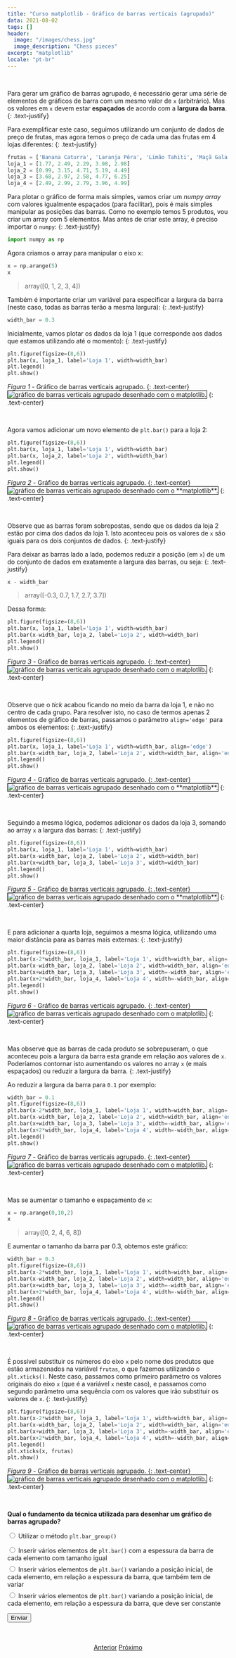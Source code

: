 ```yaml
---
title: "Curso matplotlib - Gráfico de barras verticais (agrupado)"
data: 2021-08-02
tags: []
header:
  image: "/images/chess.jpg"
  image_description: "Chess pieces"
excerpt: "matplotlib"
locale: "pt-br"
---
```


<br>

Para gerar um gráfico de barras agrupado, é necessário gerar uma série de elementos de gráficos de barra com um mesmo valor de `x` (arbitrário). Mas os valores em `x` devem estar **espaçados** de acordo com a **largura da barra**.
{: .text-justify}

Para exemplificar este caso, seguimos utilizando um conjunto de dados de preço de frutas, mas agora temos o preço de cada uma das frutas em 4 lojas diferentes:
{: .text-justify}


```python
frutas = ['Banana Caturra', 'Laranja Pêra', 'Limão Tahiti', 'Maçã Gala', 'Mamão Formosa']
loja_1 = [1.77, 2.49, 2.29, 3.98, 2.98]
loja_2 = [0.99, 3.15, 4.71, 5.19, 4.49]
loja_3 = [3.68, 2.97, 2.58, 4.77, 6.25]
loja_4 = [2.49, 2.99, 2.79, 3.96, 4.99]
```

Para plotar o gráfico de forma mais simples, vamos criar um *numpy array* com valores igualmente espaçados (para facilitar), pois é mais simples manipular as posições das barras. Como no exemplo temos 5 produtos, vou criar um array com 5 elementos. Mas antes de criar este array, é preciso importar o ```numpy```:
{: .text-justify}

```python
import numpy as np
```

Agora criamos o array para manipular o eixo x:

```python
x = np.arange(5)
x
```

> array([0, 1, 2, 3, 4])


Também é importante criar um variável para especificar a largura da barra (neste caso, todas as barras terão a mesma largura):
{: .text-justify}

```python
width_bar = 0.3
```

Inicialmente, vamos plotar os dados da loja 1 (que corresponde aos dados que estamos utilizando até o momento):
{: .text-justify}

```python
plt.figure(figsize=(8,6))
plt.bar(x, loja_1, label='Loja 1', width=width_bar)
plt.legend()
plt.show()
```

*Figura 1* - Gráfico de barras verticais agrupado.
{: .text-center}
<img style="border: solid 1px black" src="{{ site.url }}{{ site.baseurl }}/images/curso-matplotlib/grafico-barras-verticais/52/grafico-barras-verticais-01.png" alt="gráfico de barras verticais agrupado desenhado com o matplotlib." >
{: .text-center}

<br>

Agora vamos adicionar um novo elemento de ```plt.bar()``` para a loja 2:

```python
plt.figure(figsize=(8,6))
plt.bar(x, loja_1, label='Loja 1', width=width_bar)
plt.bar(x, loja_2, label='Loja 2', width=width_bar)
plt.legend()
plt.show()
```

*Figura 2* - Gráfico de barras verticais agrupado.
{: .text-center}
<img style="border: solid 1px black" src="{{ site.url }}{{ site.baseurl }}/images/curso-matplotlib/grafico-barras-verticais/52/grafico-barras-verticais-02.png" alt="gráfico de barras verticais agrupado desenhado com o **matplotlib**." >
{: .text-center}

<br>


Observe que as barras foram sobrepostas, sendo que os dados da loja 2 estão por cima dos dados da loja 1. Isto aconteceu pois os valores de `x` são iguais para os dois conjuntos de dados.
{: .text-justify}

Para deixar as barras lado a lado, podemos reduzir a posição (em `x`) de um do conjunto de dados em exatamente a largura das barras, ou seja:
{: .text-justify}

```python
x - width_bar
```

> array([-0.3,  0.7,  1.7,  2.7,  3.7])

Dessa forma:

```python
plt.figure(figsize=(8,6))
plt.bar(x, loja_1, label='Loja 1', width=width_bar)
plt.bar(x-width_bar, loja_2, label='Loja 2', width=width_bar)
plt.legend()
plt.show()
```

*Figura 3* - Gráfico de barras verticais agrupado.
{: .text-center}
<img style="border: solid 1px black" src="{{ site.url }}{{ site.baseurl }}/images/curso-matplotlib/grafico-barras-verticais/52/grafico-barras-verticais-03.png" alt="gráfico de barras verticais agrupado desenhado com o matplotlib." >
{: .text-center}

<br>


Observe que o *tick* acabou ficando no meio da barra da loja 1, e não no centro de cada grupo. Para resolver isto, no caso de termos apenas 2 elementos de gráfico de barras, passamos o parâmetro ```align='edge'``` para ambos os elementos:
{: .text-justify}

```python
plt.figure(figsize=(8,6))
plt.bar(x, loja_1, label='Loja 1', width=width_bar, align='edge')
plt.bar(x-width_bar, loja_2, label='Loja 2', width=width_bar, align='edge')
plt.legend()
plt.show()
```

*Figura 4* - Gráfico de barras verticais agrupado.
{: .text-center}
<img style="border: solid 1px black" src="{{ site.url }}{{ site.baseurl }}/images/curso-matplotlib/grafico-barras-verticais/52/grafico-barras-verticais-04.png" alt="gráfico de barras verticais agrupado desenhado com o **matplotlib**." >
{: .text-center}

<br>


Seguindo a mesma lógica, podemos adicionar os dados da loja 3, somando ao array `x` a largura das barras:
{: .text-justify}


```python
plt.figure(figsize=(8,6))
plt.bar(x, loja_1, label='Loja 1', width=width_bar)
plt.bar(x-width_bar, loja_2, label='Loja 2', width=width_bar)
plt.bar(x+width_bar, loja_3, label='Loja 3', width=width_bar)
plt.legend()
plt.show()
```


*Figura 5* - Gráfico de barras verticais agrupado.
{: .text-center}
<img style="border: solid 1px black" src="{{ site.url }}{{ site.baseurl }}/images/curso-matplotlib/grafico-barras-verticais/52/grafico-barras-verticais-05.png" alt="gráfico de barras verticais agrupado desenhado com o **matplotlib**." >
{: .text-center}

<br>


E para adicionar a quarta loja, seguimos a mesma lógica, utilizando uma maior distância para as barras mais externas:
{: .text-justify}

```python
plt.figure(figsize=(8,6))
plt.bar(x-2*width_bar, loja_1, label='Loja 1', width=width_bar, align='edge')
plt.bar(x-width_bar, loja_2, label='Loja 2', width=width_bar, align='edge')
plt.bar(x+width_bar, loja_3, label='Loja 3', width=-width_bar, align='edge')
plt.bar(x+2*width_bar, loja_4, label='Loja 4', width=-width_bar, align='edge')
plt.legend()
plt.show()
```

*Figura 6* - Gráfico de barras verticais agrupado.
{: .text-center}
<img style="border: solid 1px black" src="{{ site.url }}{{ site.baseurl }}/images/curso-matplotlib/grafico-barras-verticais/52/grafico-barras-verticais-06.png" alt="gráfico de barras verticais agrupado desenhado com o matplotlib." >
{: .text-center}

<br>

Mas observe que as barras de cada produto se sobrepuseram, o que aconteceu pois a largura da barra esta grande em relação aos valores de `x`. Poderíamos contornar isto aumentando os valores no array `x` (e mais espaçados) ou reduzir a largura da barra.
{: .text-justify}

Ao reduzir a largura da barra para `0.1` por exemplo:

```python
width_bar = 0.1
plt.figure(figsize=(8,6))
plt.bar(x-2*width_bar, loja_1, label='Loja 1', width=width_bar, align='edge')
plt.bar(x-width_bar, loja_2, label='Loja 2', width=width_bar, align='edge')
plt.bar(x+width_bar, loja_3, label='Loja 3', width=-width_bar, align='edge')
plt.bar(x+2*width_bar, loja_4, label='Loja 4', width=-width_bar, align='edge')
plt.legend()
plt.show()
```

*Figura 7* - Gráfico de barras verticais agrupado.
{: .text-center}
<img style="border: solid 1px black" src="{{ site.url }}{{ site.baseurl }}/images/curso-matplotlib/grafico-barras-verticais/52/grafico-barras-verticais-07.png" alt="gráfico de barras verticais agrupado desenhado com o matplotlib." >
{: .text-center}

<br>

Mas se aumentar o tamanho e espaçamento de `x`:

```python
x = np.arange(0,10,2)
x
```

> array([0, 2, 4, 6, 8])

E aumentar o tamanho da barra par 0.3, obtemos este gráfico:

```python
width_bar = 0.3
plt.figure(figsize=(8,6))
plt.bar(x-2*width_bar, loja_1, label='Loja 1', width=width_bar, align='edge')
plt.bar(x-width_bar, loja_2, label='Loja 2', width=width_bar, align='edge')
plt.bar(x+width_bar, loja_3, label='Loja 3', width=-width_bar, align='edge')
plt.bar(x+2*width_bar, loja_4, label='Loja 4', width=-width_bar, align='edge')
plt.legend()
plt.show()
```

*Figura 8* - Gráfico de barras verticais agrupado.
{: .text-center}
<img style="border: solid 1px black" src="{{ site.url }}{{ site.baseurl }}/images/curso-matplotlib/grafico-barras-verticais/52/grafico-barras-verticais-08.png" alt="gráfico de barras verticais agrupado desenhado com o matplotlib." >
{: .text-center}

<br>

É possível substituir os números do eixo `x` pelo nome dos produtos que estão armazenados na variável ```frutas```, o que fazemos utilizando o ```plt.xticks()```. Neste caso, passamos como primeiro parâmetro os valores originais do eixo `x` (que é a variável `x` neste caso), e passamos como segundo parâmetro uma sequência com os valores que irão substituir os valores de `x`.
{: .text-justify}

```python
plt.figure(figsize=(8,6))
plt.bar(x-2*width_bar, loja_1, label='Loja 1', width=width_bar, align='edge')
plt.bar(x-width_bar, loja_2, label='Loja 2', width=width_bar, align='edge')
plt.bar(x+width_bar, loja_3, label='Loja 3', width=-width_bar, align='edge')
plt.bar(x+2*width_bar, loja_4, label='Loja 4', width=-width_bar, align='edge')
plt.legend()
plt.xticks(x, frutas)
plt.show()
```

*Figura 9* - Gráfico de barras verticais agrupado.
{: .text-center}
<img style="border: solid 1px black" src="{{ site.url }}{{ site.baseurl }}/images/curso-matplotlib/grafico-barras-verticais/52/grafico-barras-verticais-09.png" alt="gráfico de barras verticais agrupado desenhado com o matplotlib." >
{: .text-center}

<br>


<form id = "quiz" name = "quiz">

<p><strong>Qual o fundamento da técnica utilizada para desenhar um gráfico de barras agrupado?</strong></p>

<input type = "radio" id = "mc" name = "question1" value = "a"> Utilizar o método <code>plt.bar_group()</code>
<p style="font-size: 50%"></p>
<input type = "radio" id = "mc" name = "question1" value = "b"> Inserir vários elementos de <code>plt.bar()</code> com a espessura da barra de cada elemento com tamanho igual
<p style="font-size: 50%"></p>
<input type = "radio" id = "mc" name = "question1" value = "c"> Inserir vários elementos de <code>plt.bar()</code> variando a posição inicial, de cada elemento, em relação a espessura da barra, que também tem de variar
<p style="font-size: 50%"></p>
<input type = "radio" id = "mc" name = "question1" value = "d"> Inserir vários elementos de <code>plt.bar()</code> variando a posição inicial, de cada elemento, em relação a espessura da barra, que deve ser constante
<p style="font-size: 50%"></p>
<p></p>
<input id = "button" type = "button" class="btn btn--info" value = "Enviar" onclick = "check();">
</form>

<div id = "after_submit">
<p style="font-size: 120%" id = "message"></p>
</div>


<br>

<p style="text-align: center">
  <a href="/Curso-matplotlib-51" class="btn btn--success">Anterior</a>
  <a href="/Curso-matplotlib-53" class="btn btn--success">Próximo</a>
</p>


<script>
function check(){
	var question1 = document.quiz.question1.value;
	var messages = [" Incorreto! 😔 <br> Não existe o método <code>plt.bar_group()</code>!",
  " 😔 Incorreto! 😔  <br> Ao utilizar esta forma, as barras com mesmo valor de <code>x</code> serão sobrepostas.",
  " 🥳️ Correto 🎉! <br> É possível desenhar um gráfico de barras agrupado desta forma; entretanto, o fato da espessura das barras não ser constante irá trazer <i><strong>muitas dificuldades desnecessárias</i></strong> 😨 ",
  " 🎉 Correto! 🥳️ <br> Esta é uma descrição possível para a técnica utilizada de desenhar gráficos de barras agrupado!",
  "☕️"];
	var score;

	if (question1 == "a") {
		score = 0;
	}	else if (question1 == "b") {
		score = 1;
	} else if (question1 == "c") {
    score = 2;
  } else if (question1 == "d") {
    score = 3;    
  } else {
    score = 4;
  }

	document.getElementById("after_submit").style.visibility = "visible";
	document.getElementById("message").innerHTML = messages[score];

};

</script>
